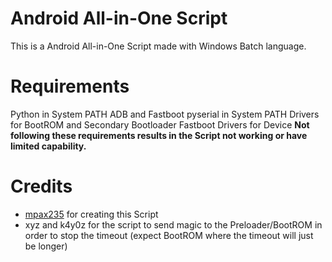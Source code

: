 # Android All-in-One Script
This is a Android All-in-One Script made with Windows Batch language.

# Requirements
Python in System PATH
ADB and Fastboot
pyserial in System PATH
Drivers for BootROM and Secondary Bootloader
Fastboot Drivers for Device
**Not following these requirements results in the Script not working or have limited capability.**

# Credits
- [mpax235](https://github.com/mpax235) for creating this Script
- xyz and k4y0z for the script to send magic to the Preloader/BootROM in order to stop the timeout (expect BootROM where the timeout will just be longer)
